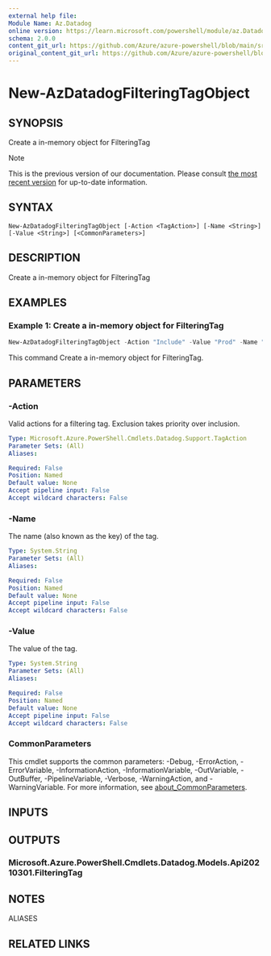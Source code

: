 ```yaml
---
external help file:
Module Name: Az.Datadog
online version: https://learn.microsoft.com/powershell/module/az.Datadog/new-AzDatadogFilteringTagObject
schema: 2.0.0
content_git_url: https://github.com/Azure/azure-powershell/blob/main/src/Datadog/help/New-AzDatadogFilteringTagObject.md
original_content_git_url: https://github.com/Azure/azure-powershell/blob/main/src/Datadog/help/New-AzDatadogFilteringTagObject.md
---
```


# New-AzDatadogFilteringTagObject

## SYNOPSIS
Create a in-memory object for FilteringTag

> [!NOTE]
>This is the previous version of our documentation. Please consult [the most recent version](/powershell/module/az.datadog/new-azdatadogfilteringtagobject) for up-to-date information.

## SYNTAX

```
New-AzDatadogFilteringTagObject [-Action <TagAction>] [-Name <String>] [-Value <String>] [<CommonParameters>]
```

## DESCRIPTION
Create a in-memory object for FilteringTag

## EXAMPLES

### Example 1: Create a in-memory object for FilteringTag
```powershell
New-AzDatadogFilteringTagObject -Action "Include" -Value "Prod" -Name "Environment"
```

This command Create a in-memory object for FilteringTag.

## PARAMETERS

### -Action
Valid actions for a filtering tag.
Exclusion takes priority over inclusion.

```yaml
Type: Microsoft.Azure.PowerShell.Cmdlets.Datadog.Support.TagAction
Parameter Sets: (All)
Aliases:

Required: False
Position: Named
Default value: None
Accept pipeline input: False
Accept wildcard characters: False
```

### -Name
The name (also known as the key) of the tag.

```yaml
Type: System.String
Parameter Sets: (All)
Aliases:

Required: False
Position: Named
Default value: None
Accept pipeline input: False
Accept wildcard characters: False
```

### -Value
The value of the tag.

```yaml
Type: System.String
Parameter Sets: (All)
Aliases:

Required: False
Position: Named
Default value: None
Accept pipeline input: False
Accept wildcard characters: False
```

### CommonParameters
This cmdlet supports the common parameters: -Debug, -ErrorAction, -ErrorVariable, -InformationAction, -InformationVariable, -OutVariable, -OutBuffer, -PipelineVariable, -Verbose, -WarningAction, and -WarningVariable. For more information, see [about_CommonParameters](http://go.microsoft.com/fwlink/?LinkID=113216).

## INPUTS

## OUTPUTS

### Microsoft.Azure.PowerShell.Cmdlets.Datadog.Models.Api20210301.FilteringTag

## NOTES

ALIASES

## RELATED LINKS

